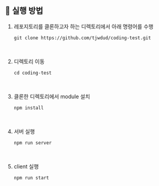 ## :runner: 실행 방법

1. 레포지토리를 클론하고자 하는 디렉토리에서 아래 명령어를 수행

   ```
   git clone https://github.com/tjwdud/coding-test.git
   ```

<br>

2. 디렉토리 이동

   ```
   cd coding-test
   ```
   

<br>

3. 클론한 디렉토리에서 module 설치

   ```
   npm install
   ```


<br>

4. 서버 실행

   ```
   npm run server
   ```

<br>

5. client 실행

   ```
   npm run start
   ```
